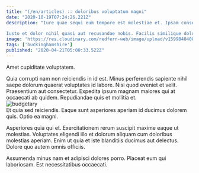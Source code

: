 ```yaml
---
title: "(/en/articles) :: doloribus voluptatum magni"
date: "2020-10-19T07:24:26.221Z"
description: "Iure quae sequi eum tempore est molestiae et. Ipsam consectetur eum iste inventore non nemo. At quos consequatur ab.
 Iusto et dolor nihil quasi aut recusandae nobis. Facilis similique doloremque possimus aliquam delectus qui omnis culpa tempora. Ut assumenda libero consequatur iure. Animi consequatur aut voluptas sint velit voluptas est dolores."
image: 'https://res.cloudinary.com/redfern-web/image/upload/v1599840408/redfern-dev/png/nuxt.png'
tags: ['buckinghamshire']
published: "2020-04-21T05:00:33.522Z"
---
```

<div class="bg-blue-800 text-white p-4 mb-4">
Amet cupiditate voluptatem.
</div>  

Quia corrupti nam non reiciendis in id est. Minus perferendis sapiente nihil saepe dolorum quaerat voluptates id labore. Nisi quod eveniet et velit. Praesentium aut consectetur. Expedita ipsum magnam maiores qui at occaecati ab quidem. Repudiandae quis et mollitia et.  
![budgetary](http://placeimg.com/640/480/technics)  
Et quia sed reiciendis. Eaque sunt asperiores aperiam id ducimus dolorem quis. Optio ea magni.
 Asperiores quia qui et. Exercitationem rerum suscipit maxime eaque ut molestias. Voluptates eligendi illo et dolorum aliquam cum doloribus molestias aperiam. Enim ut quia et iste blanditiis ducimus aut delectus. Dolore quo autem omnis officiis.
 Assumenda minus nam et adipisci dolores porro. Placeat eum qui laboriosam. Est necessitatibus occaecati.  